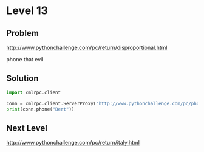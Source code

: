 # Level 13

## Problem

http://www.pythonchallenge.com/pc/return/disproportional.html



phone that evil 

## Solution

```python
import xmlrpc.client

conn = xmlrpc.client.ServerProxy("http://www.pythonchallenge.com/pc/phonebook.php")
print(conn.phone("Bert"))
```

## Next Level

http://www.pythonchallenge.com/pc/return/italy.html